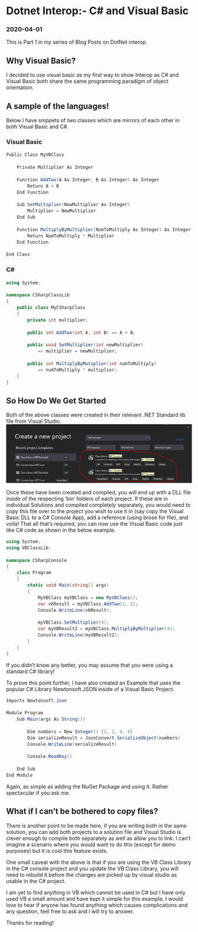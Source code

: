 # Dotnet Interop:- C# and Visual Basic

### 2020-04-01

This is Part 1 in my series of Blog Posts on DotNet interop.
## Why Visual Basic?
I decided to use visual basic as my first way to show Interop as C# and Visual Basic both share the same programming paradigm of object orientation.

## A sample of the languages!
Below I have snippets of two classes which are mirrors of each other in both Visual Basic and C#.


### Visual Basic
```csharp
Public Class MyVBClass

    Private Multiplier As Integer

    Function AddTwo(A As Integer, B As Integer) As Integer
        Return A + B
    End Function

    Sub SetMultiplier(NewMultiplier As Integer)
        Multiplier = NewMultiplier
    End Sub

    Function MultiplyByMultiplier(NumToMultiply As Integer) As Integer
        Return NumToMultiply * Multiplier
    End Function

End Class
```

### C#
```csharp
using System;

namespace CSharpClassLib
{
    public class MyCSharpClass
    {
        private int multiplier;

        public int AddTwo(int A, int B) => A + B;

        public void SetMultiplier(int newMultiplier)
            => multiplier = newMultiplier;

        public int MultiplyByMutiplier(int numToMultiply)
            => numToMultiply * multiplier;
    }
}
```

## So How Do We Get Started
Both of the above classes were created in their relevant .NET Standard lib file from Visual Studio.
![Github Edit Pencil Icon](images/dotnet-interop/libprojimage.png)

Once these have been created and compiled, you will end up with a DLL file inside of the respecting ‘bin’ folders of each project. If these are in individual Solutions and compiled completely separately, you would need to copy this file over to the project you wish to use it in (say copy the Visual Basic DLL to a C# Console App), add a reference (using brose for file), and voila! That all that’s required, you can now use the Visual Basic code just like C# code as shown in the below example.

```csharp
using System;
using VBClassLib;

namespace CSharpConsole
{
    class Program
    {
        static void Main(string[] args)
        {
            MyVBClass myVBClass = new MyVBClass();
            var vbResult = myVBClass.AddTwo(1, 2);
            Console.WriteLine(vbResult);

            myVBClass.SetMultiplier(4);
            var myVBResult2 = myVBClass.MultiplyByMultiplier(4);
            Console.WriteLine(myVBResult2);
        }
    }
}
```
If you didn’t know any better, you may assume that you were using a standard C# library!

To prove this point further, I have also created an Example that uses the popular C# Library Newtonsoft.JSON inside of a Visual Basic Project.

```csharp
Imports Newtonsoft.Json

Module Program
    Sub Main(args As String())

        Dim numbers = New Integer() {1, 2, 4, 8}
        Dim serializeResult = JsonConvert.SerializeObject(numbers)
        Console.WriteLine(serializeResult)

        Console.ReadKey()

    End Sub
End Module
```
Again, as simple as adding the NuGet Package and using it. Rather spectacular if you ask me.


## What if I can’t be bothered to copy files?

There is another point to be made here, if you are writing both in the same solution, you can add both projects to a solution file and Visual Studio is clever enough to compile both separately as well as allow you to link. I can’t imagine a scenario where you would want to do this (except for demo purposes) but it is cool this feature exists.

One small caveat with the above is that if you are using the VB Class Library in the C# console project and you update the VB Class Library, you will need to rebuild it before the changes are picked up by visual studio as usable in the C# project.

I am yet to find anything in VB which cannot be used in C# but I have only used VB a small amount and have kept it simple for this example, I would love to hear if anyone has found anything which causes complications and any question, feel free to ask and I will try to answer.

Thanks for reading!
